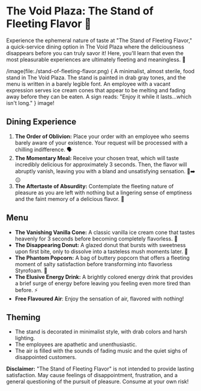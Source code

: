 # The Void Plaza: The Stand of Fleeting Flavor 🍦

Experience the ephemeral nature of taste at "The Stand of Fleeting Flavor," a quick-service dining option in The Void Plaza where the deliciousness disappears before you can truly savor it! Here, you'll learn that even the most pleasurable experiences are ultimately fleeting and meaningless. 🍦

/image(file:./stand-of-fleeting-flavor.png) {
A minimalist, almost sterile, food stand in The Void Plaza. The stand is painted in drab gray tones, and the menu is written in a barely legible font. An employee with a vacant expression serves ice cream cones that appear to be melting and fading away before they can be eaten. A sign reads: "Enjoy it while it lasts...which isn't long."
} image!

## Dining Experience

1.  **The Order of Oblivion:** Place your order with an employee who seems barely aware of your existence. Your request will be processed with a chilling indifference. 🗣️
2.  **The Momentary Meal:** Receive your chosen treat, which will taste incredibly delicious for approximately 3 seconds. Then, the flavor will abruptly vanish, leaving you with a bland and unsatisfying sensation. 🤤➡️😐
3.  **The Aftertaste of Absurdity:** Contemplate the fleeting nature of pleasure as you are left with nothing but a lingering sense of emptiness and the faint memory of a delicious flavor. 🤔

## Menu

*   **The Vanishing Vanilla Cone:** A classic vanilla ice cream cone that tastes heavenly for 3 seconds before becoming completely flavorless. 🍦
*   **The Disappearing Donut:** A glazed donut that bursts with sweetness upon first bite, only to dissolve into a tasteless mush moments later. 🍩
*   **The Phantom Popcorn:** A bag of buttery popcorn that offers a fleeting moment of salty satisfaction before transforming into flavorless Styrofoam. 🍿
*   **The Elusive Energy Drink:** A brightly colored energy drink that provides a brief surge of energy before leaving you feeling even more tired than before. ⚡
* **Free Flavoured Air**: Enjoy the sensation of air, flavored with nothing!

## Theming

*   The stand is decorated in minimalist style, with drab colors and harsh lighting.
*   The employees are apathetic and unenthusiastic.
*   The air is filled with the sounds of fading music and the quiet sighs of disappointed customers.

**Disclaimer:** "The Stand of Fleeting Flavor" is not intended to provide lasting satisfaction. May cause feelings of disappointment, frustration, and a general questioning of the pursuit of pleasure. Consume at your own risk!